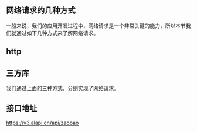 ## 网络请求的几种方式

一般来说，我们的应用开发过程中，网络请求是一个非常关键的能力，所以本节我们就通过如下几种方式来了解网络请求。

## http



## 三方库



我们通过上面的三种方式，分别实现了网络请求。





## 接口地址

https://v3.alapi.cn/api/zaobao

